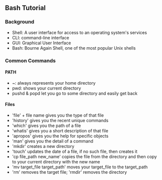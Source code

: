 ## Bash Tutorial

### Background
* Shell: A user interface for access to an operating system's services
* CLI: command-line interface
* GUI: Graphical User Interface
* Bash: Bourne Again Shell, one of the most popular Unix shells

### Common Commands
#### PATH
* ~: always represents your home directory
* pwd: shows your current directory
* pushd & popd let you go to some directory and easily get back

#### Files
* 'file' + file name gives you the type of that file
* 'history' gives you the recent unique commands
* 'which' gives you the path of a file
* 'whatis' gives you a short description of that file
* 'apropos' gives you the help for specific objects
* 'man' gives you the detail of a command
* 'mkdir' creates a new directory
* 'touch' updates the date of a file, if no such file, then creates it
* 'cp file_path new_name' copies the file from the directory and then copy to your current directory with the new name
* 'mv target_file target_path' moves your target_file to the target_path
* 'rm' removes the target file; 'rmdir' removes the directory
